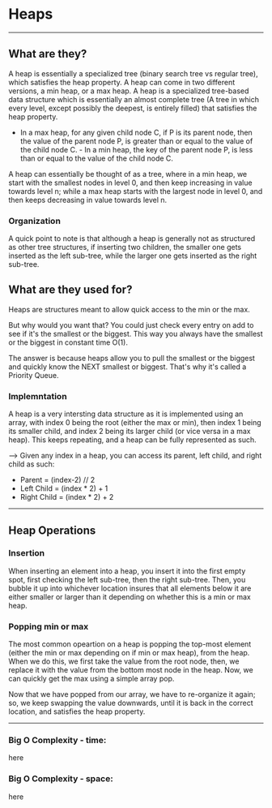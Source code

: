 # Heaps

---

## What are they?

A heap is essentially a specialized tree (binary search tree vs regular tree), which satisfies the heap property. A heap can come in two different versions, a min heap, or a max heap. A heap is a specialized tree-based data structure which is essentially an almost complete tree (A tree in which every level, except possibly the deepest, is entirely filled) that satisfies the heap property.

- In a max heap, for any given child node C, if P is its parent node, then the value of the parent node P, is greater than or equal to the value of the child node C. - In a min heap, the key of the parent node P, is less than or equal to the value of the child node C.

A heap can essentially be thought of as a tree, where in a min heap, we start with the smallest nodes in level 0, and then keep increasing in value towards level n; while a max heap starts with the largest node in level 0, and then keeps decreasing in value towards level n.

### Organization

A quick point to note is that although a heap is generally not as structured as other tree structures, if inserting two children, the smaller one gets inserted as the left sub-tree, while the larger one gets inserted as the right sub-tree.

## What are they used for?

Heaps are structures meant to allow quick access to the min or the max.

But why would you want that? You could just check every entry on add to see if it's the smallest or the biggest. This way you always have the smallest or the biggest in constant time O(1).

The answer is because heaps allow you to pull the smallest or the biggest and quickly know the NEXT smallest or biggest. That's why it's called a Priority Queue.

### Implemntation

A heap is a very intersting data structure as it is implemented using an array, with index 0 being the root (either the max or min), then index 1 being its smaller child, and index 2 being its larger child (or vice versa in a max heap). This keeps repeating, and a heap can be fully represented as such.

--> Given any index in a heap, you can access its parent, left child, and right child as such:

- Parent = (index-2) // 2
- Left Child = (index \* 2) + 1
- Right Child = (index \* 2) + 2

---

## Heap Operations

### Insertion

When inserting an element into a heap, you insert it into the first empty spot, first checking the left sub-tree, then the right sub-tree. Then, you bubble it up into whichever location insures that all elements below it are either smaller or larger than it depending on whether this is a min or max heap.

### Popping min or max

The most common opeartion on a heap is popping the top-most element (either the min or max depending on if min or max heap), from the heap. When we do this, we first take the value from the root node, then, we replace it with the value from the bottom most node in the heap. Now, we can quickly get the max using a simple array pop.

Now that we have popped from our array, we have to re-organize it again; so, we keep swapping the value downwards, until it is back in the correct location, and satisfies the heap property.

---

### Big O Complexity - time:

here

### Big O Complexity - space:

here
